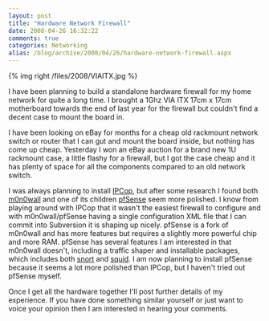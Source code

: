 ```yaml
---
layout: post
title: "Hardware Network Firewall"
date: 2008-04-26 16:32:22
comments: true
categories: Networking
alias: /blog/archive/2008/04/26/hardware-network-firewall.aspx
---
```


{% img right /files/2008/VIAITX.jpg %}

I have been planning to build a standalone hardware firewall for my home network for quite a long time. I brought a 1Ghz VIA ITX
17cm x 17cm motherboard towards the end of last year for the firewall but couldn't find a decent case to mount the board in.

I have been looking on eBay for months for a cheap old rackmount network switch or router that I can gut and mount the board inside,
but nothing has come up cheap. Yesterday I won an eBay auction for a brand new 1U rackmount case, a little flashy for a firewall,
but I got the case cheap and it has plenty of space for all the components compared to an old network switch.

I was always planning to install [IPCop][1], but after some research I found both [m0n0wall][2] and one of its children [pfSense][3]
seem more polished. I know from playing around with IPCop that it wasn't the easiest firewall to configure and with m0n0wall/pfSense
having a single configuration XML file that I can commit into Subversion it is shaping up nicely. pfSense is a fork of m0n0wall and
has more features but requires a slightly more powerful chip and more RAM. pfSense has several features I am interested in that m0n0wall
doesn't, including a traffic shaper and installable packages, which includes both [snort][4] and [squid][5]. I am now planning to install
pfSense because it seems a lot more polished than IPCop, but I haven't tried out pfSense myself.

Once I get all the hardware together I'll post further details of my experience. If you have done something similar yourself or just want
to voice your opinion then I am interested in hearing your comments.

[1]: http://www.ipcop.org/
[2]: http://m0n0.ch/wall/
[3]: http://www.pfsense.org/
[4]: http://www.snort.org/
[5]: http://www.squid-cache.org/

